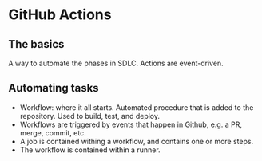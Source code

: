 # GitHub Actions

## The basics
A way to automate the phases in SDLC.
Actions are event-driven.

## Automating tasks
- Workflow: where it all starts. Automated procedure that is added to the repository. Used to build, test, and deploy.
- Workflows are triggered by events that happen in Github, e.g. a PR, merge, commit, etc.
- A job is contained withing a workflow, and contains one or more steps.
- The workflow is contained within a runner.